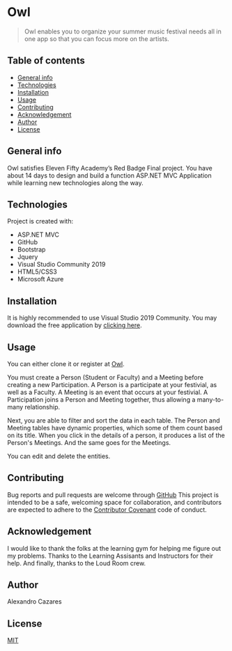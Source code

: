 # Owl
> Owl enables you to organize your summer music festival needs all in one app so that you can focus more on the artists. 

## Table of contents
* [General info](#general-info)
* [Technologies](#technologies)
* [Installation](#installation)
* [Usage](#usage)
* [Contributing](#contributing)
* [Acknowledgement](#acknowledgement)
* [Author](#author)
* [License](#license)

## General info
Owl satisfies Eleven Fifty Academy’s Red Badge Final project. You have about 14 days to design and build a function ASP.NET MVC Application while learning new technologies along the way.
	
## Technologies
Project is created with:
* ASP.NET MVC
* GitHub
* Bootstrap
* Jquery
* Visual Studio Community 2019
* HTML5/CSS3
* Microsoft Azure
	
## Installation
It is highly recommended to use Visual Studio 2019 Community. You may download the free application by [clicking here](https://visualstudio.microsoft.com/downloads/).

## Usage
You can either clone it or register at [Owl](https://owlwebmvc20210713210144.azurewebsites.net/Home/Index).

You must create a Person (Student or Faculty) and a Meeting before creating a new Participation.
A Person is a participate at your festivial, as well as a Faculty. 
A Meeting is an event that occurs at your festivial. 
A Participation joins a Person and Meeting together, thus allowing a many-to-many relationship.

Next, you are able to filter and sort the data in each table. The Person and Meeting tables have dynamic properties, which some of them count based on its title. When you click in the details of a person, it produces a list of the Person's Meetings. And the same goes for the Meetings.

You can edit and delete the entities.

## Contributing
Bug reports and pull requests are welcome through [GitHub](https://github.com/CazaresCode/OwlApp) This project is intended to be a safe, welcoming space for collaboration, and contributors are expected to adhere to the [Contributor Covenant](http://contributor-covenant.org) code of conduct.

## Acknowledgement
I would like to thank the folks at the learning gym for helping me figure out my problems. Thanks to the Learning Assisants and Instructors for their help. And finally, thanks to the Loud Room crew. 


## Author
Alexandro Cazares

## License
[MIT](https://choosealicense.com/licenses/mit/)
